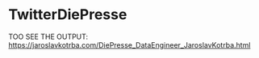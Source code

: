 # TwitterDiePresse

TOO SEE THE OUTPUT: https://jaroslavkotrba.com/DiePresse_DataEngineer_JaroslavKotrba.html

